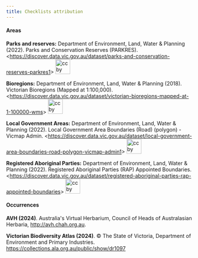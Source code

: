 ```yaml
---
title: Checklists attribution
---
```


#### Areas

**Parks and reserves:**
Department of Environment, Land, Water & Planning (2022). Parks and Conservation Reserves (PARKRES). &lt;https://discover.data.vic.gov.au/dataset/parks-and-conservation-reserves-parkres1&gt; [<img src="https://mirrors.creativecommons.org/presskit/buttons/88x31/svg/by.svg" alt="cc by logo" width="40"/>](https://creativecommons.org/licenses/by/4.0/)

**Bioregions:**
Department of Environment, Land, Water & Planning (2018). Victorian Bioregions (Mapped at 1:100,000). &lt;https://discover.data.vic.gov.au/dataset/victorian-bioregions-mapped-at-1-100000-wms&gt; [<img src="https://mirrors.creativecommons.org/presskit/buttons/88x31/svg/by.svg" alt="cc by logo" width="40"/>](https://creativecommons.org/licenses/by/4.0/)

**Local Government Areas:**
Department of Environment, Land, Water & Planning (2022). Local Government Area Boundaries (Road) (polygon) - Vicmap Admin. &lt;https://discover.data.vic.gov.au/dataset/local-government-area-boundaries-road-polygon-vicmap-admin1&gt; [<img src="https://mirrors.creativecommons.org/presskit/buttons/88x31/svg/by.svg" alt="cc by logo" width="40"/>](https://creativecommons.org/licenses/by/4.0/)

**Registered Aboriginal Parties:**
Department of Environment, Land, Water & Planning (2022). Registered Aboriginal Parties (RAP) Appointed Boundaries. &lt;https://discover.data.vic.gov.au/dataset/registered-aboriginal-parties-rap-appointed-boundaries&gt; [<img src="https://mirrors.creativecommons.org/presskit/buttons/88x31/svg/by.svg" alt="cc by logo" width="40"/>](https://creativecommons.org/licenses/by/4.0/)


#### Occurrences

**AVH (2024)**. Australia's Virtual Herbarium, Council of Heads of Australasian Herbaria, <http://avh.chah.org.au>. 

**Victorian Biodiversity Atlas (2024)**. © The State of Victoria, Department of Environment and Primary Industries. <https://collections.ala.org.au/public/show/dr1097>
